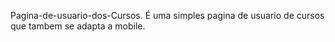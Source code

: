 Pagina-de-usuario-dos-Cursos.
É uma simples pagina de usuario de cursos que tambem se adapta a mobile.
